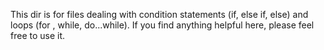 This dir is for files dealing with condition statements (if, else if, else) and loops (for , while, do...while). If you find anything helpful here, please feel free to use it.
